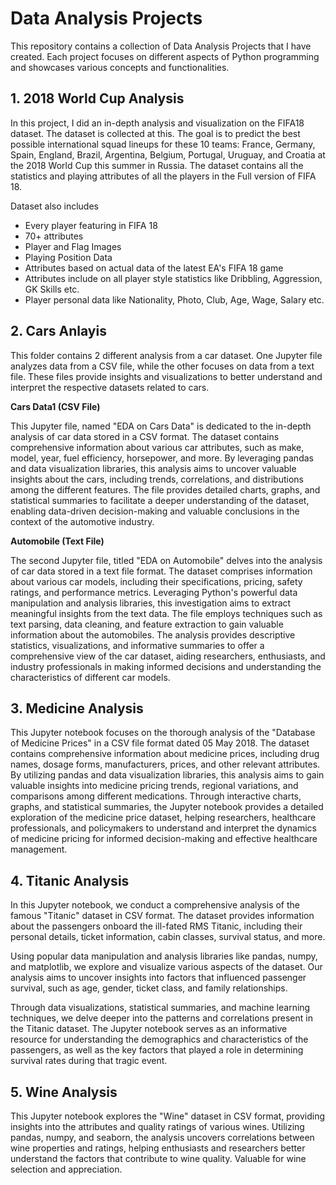 # Data Analysis Projects

This repository contains a collection of Data Analysis Projects that I have created. Each project focuses on different aspects of Python programming and showcases various concepts and functionalities.


## 1. **2018 World Cup Analysis**

In this project, I did an in-depth analysis and visualization on the FIFA18 dataset. The dataset is collected at this. The goal is to predict the best possible international squad lineups for these 10 teams: France, Germany, Spain, England, Brazil, Argentina, Belgium, Portugal, Uruguay, and Croatia at the 2018 World Cup this summer in Russia. The dataset contains all the statistics and playing attributes of all the players in the Full version of FIFA 18.

Dataset also includes

 - Every player featuring in FIFA 18
 - 70+ attributes 
 - Player and Flag Images
 - Playing Position Data
 - Attributes based on actual data of the latest  EA's FIFA 18 game
 - Attributes include on all player style statistics like Dribbling, Aggression, GK Skills etc.
 - Player personal data like Nationality, Photo, Club, Age, Wage, Salary etc.



## 2. **Cars Anlayis**

This folder contains 2 different analysis from a car dataset. One Jupyter file analyzes data from a CSV file, while the other focuses on data from a text file. These files provide insights and visualizations to better understand and interpret the respective datasets related to cars.

**Cars Data1 (CSV File)**

This Jupyter file, named "EDA on Cars Data" is dedicated to the in-depth analysis of car data stored in a CSV format. The dataset contains comprehensive information about various car attributes, such as make, model, year, fuel efficiency, horsepower, and more. By leveraging pandas and data visualization libraries, this analysis aims to uncover valuable insights about the cars, including trends, correlations, and distributions among the different features. The file provides detailed charts, graphs, and statistical summaries to facilitate a deeper understanding of the dataset, enabling data-driven decision-making and valuable conclusions in the context of the automotive industry.

**Automobile (Text File)**

The second Jupyter file, titled "EDA on Automobile" delves into the analysis of car data stored in a text file format. The dataset comprises information about various car models, including their specifications, pricing, safety ratings, and performance metrics. Leveraging Python's powerful data manipulation and analysis libraries, this investigation aims to extract meaningful insights from the text data. The file employs techniques such as text parsing, data cleaning, and feature extraction to gain valuable information about the automobiles. The analysis provides descriptive statistics, visualizations, and informative summaries to offer a comprehensive view of the car dataset, aiding researchers, enthusiasts, and industry professionals in making informed decisions and understanding the characteristics of different car models.




## 3. **Medicine Analysis**

This Jupyter notebook focuses on the thorough analysis of the "Database of Medicine Prices" in a CSV file format dated 05 May 2018. The dataset contains comprehensive information about medicine prices, including drug names, dosage forms, manufacturers, prices, and other relevant attributes. By utilizing pandas and data visualization libraries, this analysis aims to gain valuable insights into medicine pricing trends, regional variations, and comparisons among different medications. Through interactive charts, graphs, and statistical summaries, the Jupyter notebook provides a detailed exploration of the medicine price dataset, helping researchers, healthcare professionals, and policymakers to understand and interpret the dynamics of medicine pricing for informed decision-making and effective healthcare management.




## 4. **Titanic Analysis**

In this Jupyter notebook, we conduct a comprehensive analysis of the famous "Titanic" dataset in CSV format. The dataset provides information about the passengers onboard the ill-fated RMS Titanic, including their personal details, ticket information, cabin classes, survival status, and more.

Using popular data manipulation and analysis libraries like pandas, numpy, and matplotlib, we explore and visualize various aspects of the dataset. Our analysis aims to uncover insights into factors that influenced passenger survival, such as age, gender, ticket class, and family relationships.

Through data visualizations, statistical summaries, and machine learning techniques, we delve deeper into the patterns and correlations present in the Titanic dataset. The Jupyter notebook serves as an informative resource for understanding the demographics and characteristics of the passengers, as well as the key factors that played a role in determining survival rates during that tragic event.




## 5. **Wine Analysis**

This Jupyter notebook explores the "Wine" dataset in CSV format, providing insights into the attributes and quality ratings of various wines. Utilizing pandas, numpy, and seaborn, the analysis uncovers correlations between wine properties and ratings, helping enthusiasts and researchers better understand the factors that contribute to wine quality. Valuable for wine selection and appreciation.







